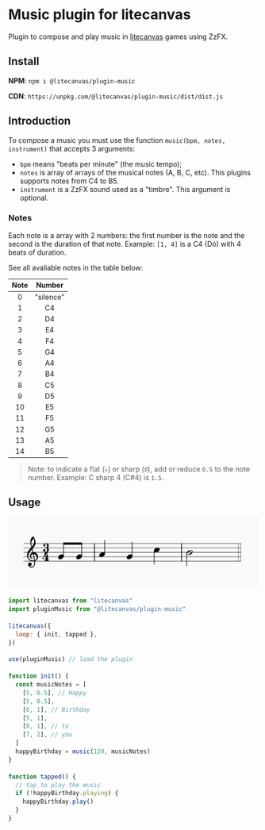 # Music plugin for litecanvas

Plugin to compose and play music in [litecanvas](https://github.com/litecanvas/engine) games using ZzFX.

## Install

**NPM**: `npm i @litecanvas/plugin-music`

**CDN**: `https://unpkg.com/@litecanvas/plugin-music/dist/dist.js`

## Introduction

To compose a music you must use the function `music(bpm, notes, instrument)` that accepts 3 arguments:

- `bpm` means "beats per minute" (the music tempo);
- `notes` is array of arrays of the musical notes (A, B, C, etc). This plugins supports notes from C4 to B5.
- `instrument` is a ZzFX sound used as a "timbre". This argument is optional.

### Notes

Each note is a array with 2 numbers: the first number is the note and the second is the duration of that note. Example: `[1, 4]` is a C4 (Dó) with 4 beats of duration.

See all avaliable notes in the table below:

| Note |  Number   |
| :--: | :-------: |
|  0   | "silence" |
|  1   |    C4     |
|  2   |    D4     |
|  3   |    E4     |
|  4   |    F4     |
|  5   |    G4     |
|  6   |    A4     |
|  7   |    B4     |
|  8   |    C5     |
|  9   |    D5     |
|  10  |    E5     |
|  11  |    F5     |
|  12  |    G5     |
|  13  |    A5     |
|  14  |    B5     |

> Note: to indicate a flat (♭) or sharp (♯), add or reduce `0.5` to the note number.
> Example: C sharp 4 (C#4) is `1.5`.

## Usage

![](sheet.png)

```js
import litecanvas from "litecanvas"
import pluginMusic from "@litecanvas/plugin-music"

litecanvas({
  loop: { init, tapped },
})

use(pluginMusic) // load the plugin

function init() {
  const musicNotes = [
    [5, 0.5], // Happy
    [5, 0.5],
    [6, 1], // Birthday
    [5, 1],
    [8, 1], // to
    [7, 2], // you
  ]
  happyBirthday = music(120, musicNotes)
}

function tapped() {
  // tap to play the music
  if (!happyBirthday.playing) {
    happyBirthday.play()
  }
}
```
